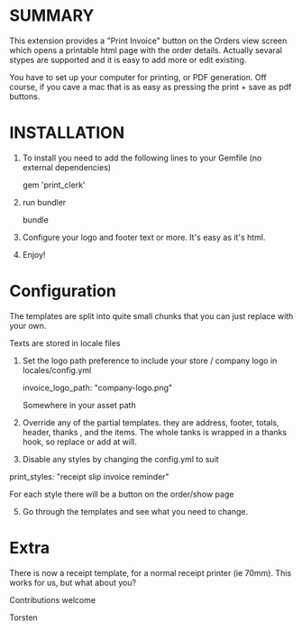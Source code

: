 SUMMARY
=======

This extension provides a "Print Invoice" button on the Orders view screen which opens a printable html page with the order details. Actually sevaral stypes are supported and it is easy to add more or edit existing.

You have to set up your computer for printing, or PDF generation. Off course, if you cave a mac that is as easy as pressing the print + save as pdf buttons.
 
INSTALLATION
============

1. To install you need to add the following lines to your Gemfile (no external dependencies)

    gem 'print_clerk'
    
2. run bundler

    bundle

3. Configure your logo and footer text or more. It's easy as it's html.

4. Enjoy!


Configuration
==============

The templates are split into quite small chunks that you can just replace with your own.

Texts are stored in locale files

1. Set the logo path preference to include your store / company logo in locales/config.yml

    invoice_logo_path: "company-logo.png"
    
    Somewhere in your asset path

2. Override any of the partial templates. they are address, footer, totals, header, thanks , and the items. The whole tanks is wrapped in a thanks hook, so replace or add at will.

4. Disable any styles by changing the config.yml to suit 

  print_styles: "receipt slip invoice reminder"

  For each style there will be a button on the order/show page

5. Go through the templates and see what you need to change.

Extra
=====

There is now a receipt template, for a normal receipt printer (ie 70mm). This works for us, but what about you?

Contributions welcome

Torsten